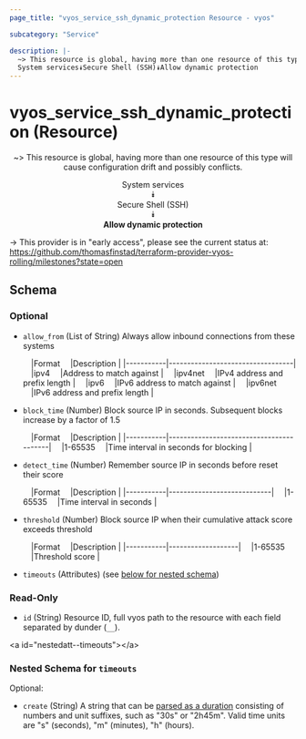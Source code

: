 ```yaml
---
page_title: "vyos_service_ssh_dynamic_protection Resource - vyos"

subcategory: "Service"

description: |- 
  ~> This resource is global, having more than one resource of this type will cause configuration drift and possibly conflicts.
  System services⯯Secure Shell (SSH)⯯Allow dynamic protection
---
```


# vyos_service_ssh_dynamic_protection (Resource)
<center>

~> This resource is global, having more than one resource of this type will cause configuration drift and possibly conflicts.

System services  
⯯  
Secure Shell (SSH)  
⯯  
**Allow dynamic protection**


</center>

-> This provider is in "early access", please see the current status at: https://github.com/thomasfinstad/terraform-provider-vyos-rolling/milestones?state=open

## Schema

### Optional

- `allow_from` (List of String) Always allow inbound connections from these systems

    &emsp;|Format   &emsp;|Description                     |
    |-----------|----------------------------------|
    &emsp;|ipv4     &emsp;|Address to match against        |
    &emsp;|ipv4net  &emsp;|IPv4 address and prefix length  |
    &emsp;|ipv6     &emsp;|IPv6 address to match against   |
    &emsp;|ipv6net  &emsp;|IPv6 address and prefix length  |
- `block_time` (Number) Block source IP in seconds. Subsequent blocks increase by a factor of 1.5

    &emsp;|Format   &emsp;|Description                            |
    |-----------|-----------------------------------------|
    &emsp;|1-65535  &emsp;|Time interval in seconds for blocking  |
- `detect_time` (Number) Remember source IP in seconds before reset their score

    &emsp;|Format   &emsp;|Description               |
    |-----------|----------------------------|
    &emsp;|1-65535  &emsp;|Time interval in seconds  |
- `threshold` (Number) Block source IP when their cumulative attack score exceeds threshold

    &emsp;|Format   &emsp;|Description      |
    |-----------|-------------------|
    &emsp;|1-65535  &emsp;|Threshold score  |
- `timeouts` (Attributes) (see [below for nested schema](#nestedatt--timeouts))

### Read-Only

- `id` (String) Resource ID, full vyos path to the resource with each field separated by dunder (`__`).

&lt;a id=&#34;nestedatt--timeouts&#34;&gt;&lt;/a&gt;
### Nested Schema for `timeouts`

Optional:

- `create` (String) A string that can be [parsed as a duration](https://pkg.go.dev/time#ParseDuration) consisting of numbers and unit suffixes, such as &#34;30s&#34; or &#34;2h45m&#34;. Valid time units are &#34;s&#34; (seconds), &#34;m&#34; (minutes), &#34;h&#34; (hours).  
